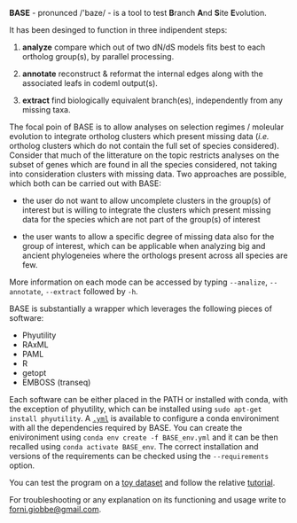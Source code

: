 **BASE** - pronunced  /'baze/ - is a tool to test **B**ranch **A**nd **S**ite **E**volution.


It has been desinged to function in three indipendent steps: 

1.   **analyze**	compare which out of two dN/dS models fits best to each ortholog group(s), by parallel processing.

2.   **annotate**	reconstruct & reformat the internal edges along with the associated leafs in codeml output(s).

3.   **extract**	find biologically equivalent branch(es), independently from any missing taxa.

The focal poin of BASE is to allow analyses on selection regimes / moleular evolution to integrate ortholog clusters which present missing data (*i.e.* ortholog clusters which do not 
contain the full set of species considered). Consider that much of the litterature on the topic restricts analyses on the subset of genes which are found in all the species considered,
not taking into consideration clusters with missing data. Two approaches are possible, which both can be carried out with BASE:

* the user do not want to allow uncomplete clusters in the group(s) of interest but is willing to integrate the clusters which present missing data for the species which are not part of the group(s) of interest

* the user wants to allow a specific degree of missing data also for the group of interest, which can be applicable when analyzing big and ancient phylogeneies where the orthologs present across all  species are few.

More information on each mode can be accessed by typing ```--analize```, ```--annotate```, ```--extract``` followed by ```-h```.


BASE is substantially a wrapper which leverages the following pieces of software:

* Phyutility
* RAxML
* PAML
* R
* getopt
* EMBOSS (transeq)


Each software can be either placed in the PATH or installed with conda, with the exception of phyutility, which can be installed using ```sudo apt-get install phyutility```.
A [```.yml```](https://github.com/for-giobbe/BASE/blob/master/BASE_env.yml) is available to configure a conda environiment with all the dependencies required by BASE. 
You can create the enivironiment using ```conda env create -f BASE_env.yml``` and it can be then recalled using ```conda activate BASE_env```.
The correct installation and versions of the requirements can be checked using the ```--requirements``` option.

You can test the program on a [toy dataset](https://github.com/for-giobbe/BASE/tree/master/example) and follow the relative [tutorial](https://github.com/for-giobbe/BASE/blob/master/tutorial.md).

For troubleshooting or any explanation on its functioning and usage write to forni.giobbe@gmail.com.
